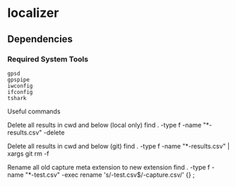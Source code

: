 # localizer

## Dependencies

### Required System Tools
```
gpsd
gpspipe
iwconfig
ifconfig
tshark
```

Useful commands

Delete all results in cwd and below (local only)
find . -type f -name "*-results.csv" -delete

Delete all results in cwd and below (git)
find . -type f -name "*-results.csv" | xargs git rm -f

Rename all old capture meta extension to new extension
find . -type f -name "*-test.csv" -exec rename 's/-test\.csv$/-capture\.csv/' {} \;
